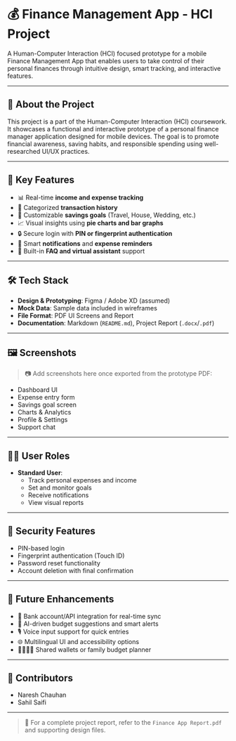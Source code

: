 # 💰 Finance Management App - HCI Project

A Human-Computer Interaction (HCI) focused prototype for a mobile Finance Management App that enables users to take control of their personal finances through intuitive design, smart tracking, and interactive features.

---

## 📌 About the Project

This project is a part of the Human-Computer Interaction (HCI) coursework. It showcases a functional and interactive prototype of a personal finance manager application designed for mobile devices. The goal is to promote financial awareness, saving habits, and responsible spending using well-researched UI/UX practices.

---

## 🚀 Key Features

- 📊 Real-time **income and expense tracking**
- 🧾 Categorized **transaction history**
- 🎯 Customizable **savings goals** (Travel, House, Wedding, etc.)
- 📈 Visual insights using **pie charts and bar graphs**
- 🔒 Secure login with **PIN or fingerprint authentication**
- 🔔 Smart **notifications** and **expense reminders**
- 💬 Built-in **FAQ and virtual assistant** support

---

## 🛠 Tech Stack

- **Design & Prototyping**: Figma / Adobe XD (assumed)
- **Mock Data**: Sample data included in wireframes
- **File Format**: PDF UI Screens and Report
- **Documentation**: Markdown (`README.md`), Project Report (`.docx`/`.pdf`)

---

## 🖼 Screenshots

> 📷 Add screenshots here once exported from the prototype PDF:
- Dashboard UI
- Expense entry form
- Savings goal screen
- Charts & Analytics
- Profile & Settings
- Support chat

---

## 🧑‍💼 User Roles

- **Standard User**:
  - Track personal expenses and income
  - Set and monitor goals
  - Receive notifications
  - View visual reports

---

## 🔐 Security Features

- PIN-based login
- Fingerprint authentication (Touch ID)
- Password reset functionality
- Account deletion with final confirmation

---

## 🧠 Future Enhancements

- 🔗 Bank account/API integration for real-time sync
- 🤖 AI-driven budget suggestions and smart alerts
- 🎙 Voice input support for quick entries
- 🌐 Multilingual UI and accessibility options
- 👨‍👩‍👧‍👦 Shared wallets or family budget planner

---

## 👥 Contributors

- Naresh Chauhan 
- Sahil Saifi  
---

> 📎 For a complete project report, refer to the `Finance App Report.pdf` and supporting design files.
